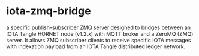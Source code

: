 # iota-zmq-bridge
a specific publish-subscriber ZMQ server designed to bridges between an IOTA Tangle HORNET node (v1.2.x) with MQTT broker and a ZeroMQ (ZMQ) server. It allows ZMQ subscriber clients to receive specific IOTA messages with indexation payload from an IOTA Tangle distributed ledger network.
